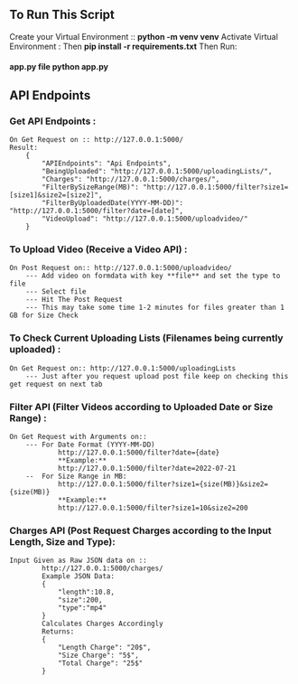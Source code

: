## To Run This Script

Create your Virtual Environment ::
    **python -m venv venv**
    Activate Virtual Environment :
    Then
    **pip install -r requirements.txt**
    Then Run:
#### **app.py file** python app.py

## API Endpoints

### Get API Endpoints :
    On Get Request on :: http://127.0.0.1:5000/
    Result:
        {
            "APIEndpoints": "Api Endpoints", 
            "BeingUploaded": "http://127.0.0.1:5000/uploadingLists/", 
            "Charges": "http://127.0.0.1:5000/charges/", 
            "FilterBySizeRange(MB)": "http://127.0.0.1:5000/filter?size1=[size1]&size2=[size2]", 
            "FilterByUploadedDate(YYYY-MM-DD)": "http://127.0.0.1:5000/filter?date=[date]", 
            "VideoUpload": "http://127.0.0.1:5000/uploadvideo/"
        }

### To Upload Video (Receive a Video API) : 
    On Post Request on:: http://127.0.0.1:5000/uploadvideo/
        --- Add video on formdata with key **file** and set the type to file
        --- Select file
        --- Hit The Post Request 
        --- This may take some time 1-2 minutes for files greater than 1 GB for Size Check

### To Check Current Uploading Lists (Filenames being currently uploaded) :
    On Get Request on:: http://127.0.0.1:5000/uploadingLists
        --- Just after you request upload post file keep on checking this get request on next tab

### Filter API (Filter Videos according to Uploaded Date or Size Range) :
    On Get Request with Arguments on:: 
        --- For Date Format (YYYY-MM-DD)
                http://127.0.0.1:5000/filter?date={date}
                **Example:** 
                http://127.0.0.1:5000/filter?date=2022-07-21
        --  For Size Range in MB:
                http://127.0.0.1:5000/filter?size1={size(MB)}&size2={size(MB)}
                **Example:**
                http://127.0.0.1:5000/filter?size1=10&size2=200

### Charges API (Post Request Charges according to the Input Length, Size and Type):
    Input Given as Raw JSON data on ::
            http://127.0.0.1:5000/charges/
            Example JSON Data:
            {
                "length":10.8,
                "size":200,
                "type":"mp4"
            }
            Calculates Charges Accordingly
            Returns:
            {
                "Length Charge": "20$",
                "Size Charge": "5$",
                "Total Charge": "25$"
            }
